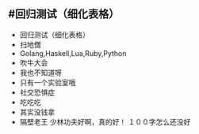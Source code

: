 #回归测试（细化表格）
---

- 回归测试（细化表格）
- 扫地僧
- Golang,Haskell,Lua,Ruby,Python
- 吹牛大会
- 我也不知道呀
- 只有一个实验室哦
- 社交恐惧症
- 吃吃吃
- 其实没钱拿
- 隔壁老王
少林功夫好啊，真的好！
１００字怎么还没好　　　　　